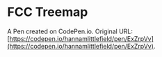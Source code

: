 # FCC Treemap

A Pen created on CodePen.io. Original URL: [https://codepen.io/hannamlittlefield/pen/ExZrpVv](https://codepen.io/hannamlittlefield/pen/ExZrpVv).


